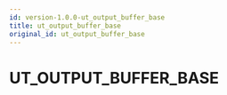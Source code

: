 ```yaml
---
id: version-1.0.0-ut_output_buffer_base
title: ut_output_buffer_base
original_id: ut_output_buffer_base
---
```


# UT_OUTPUT_BUFFER_BASE


















 
